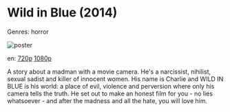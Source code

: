 # Wild in Blue (2014)

Genres: horror

![poster](http://image.tmdb.org/t/p/w500/q9iLeFs2uVmTH4KzfdL9ZvmIeZD.jpg)

en:
  [720p](magnet:?xt=urn:btih:904051350B9172731CF9058BAEADC7124D394727&tr=udp://glotorrents.pw:6969/announce&tr=udp://tracker.opentrackr.org:1337/announce&tr=udp://torrent.gresille.org:80/announce&tr=udp://tracker.openbittorrent.com:80&tr=udp://tracker.coppersurfer.tk:6969&tr=udp://tracker.leechers-paradise.org:6969&tr=udp://p4p.arenabg.ch:1337&tr=udp://tracker.internetwarriors.net:1337)
  [1080p](magnet:?xt=urn:btih:1F8596E4BC410BE6DC7DF5AC852E59CEE7A7B7DC&tr=udp://glotorrents.pw:6969/announce&tr=udp://tracker.opentrackr.org:1337/announce&tr=udp://torrent.gresille.org:80/announce&tr=udp://tracker.openbittorrent.com:80&tr=udp://tracker.coppersurfer.tk:6969&tr=udp://tracker.leechers-paradise.org:6969&tr=udp://p4p.arenabg.ch:1337&tr=udp://tracker.internetwarriors.net:1337)
  


A story about a madman with a movie camera. He's a narcissist, nihilist, sexual sadist and killer of innocent women. His name is Charlie and WILD IN BLUE is his world: a place of evil, violence and perversion where only his camera tells the truth. He set out to make an honest film for you - no lies whatsoever - and after the madness and all the hate, you will love him.